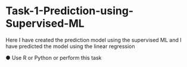 # Task-1-Prediction-using-Supervised-ML
Here I have created the prediction model using the supervised ML and I have predicted the model using the linear regression

● Use R or Python or perform this task
